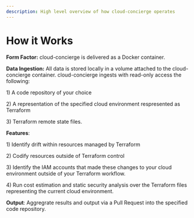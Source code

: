 ```yaml
---
description: High level overview of how cloud-concierge operates
---
```


# How it Works

**Form Factor:** cloud-concierge is delivered as a Docker container.

**Data Ingestion:** All data is stored locally in a volume attached to the cloud-concierge container. cloud-concierge ingests with read-only access the following:

1\) A code repository of your choice

2\) A representation of the specified cloud environment respresented as Terraform

3\) Terraform remote state files.

**Features**:

1\) Identify drift within resources managed by Terraform&#x20;

2\) Codify resources outside of Terraform control

3\) Identify the IAM accounts that made these changes to your cloud environment outside of your Terraform workflow.

4\) Run cost estimation and static security analysis over the Terraform files representing the current cloud environment.

**Output**: Aggregrate results and output via a Pull Request into the specified code repository.
